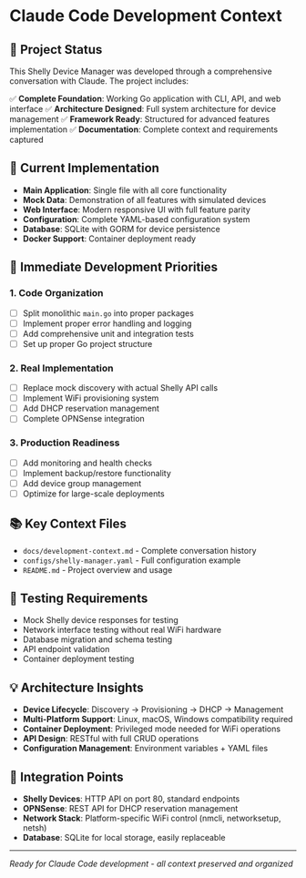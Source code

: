 # Claude Code Development Context

## 🎯 Project Status
This Shelly Device Manager was developed through a comprehensive conversation with Claude. The project includes:

✅ **Complete Foundation**: Working Go application with CLI, API, and web interface
✅ **Architecture Designed**: Full system architecture for device management
✅ **Framework Ready**: Structured for advanced features implementation
✅ **Documentation**: Complete context and requirements captured

## 🔧 Current Implementation
- **Main Application**: Single file with all core functionality
- **Mock Data**: Demonstration of all features with simulated devices
- **Web Interface**: Modern responsive UI with full feature parity
- **Configuration**: Complete YAML-based configuration system
- **Database**: SQLite with GORM for device persistence
- **Docker Support**: Container deployment ready

## 🚀 Immediate Development Priorities

### 1. Code Organization
- [ ] Split monolithic `main.go` into proper packages
- [ ] Implement proper error handling and logging
- [ ] Add comprehensive unit and integration tests
- [ ] Set up proper Go project structure

### 2. Real Implementation
- [ ] Replace mock discovery with actual Shelly API calls
- [ ] Implement WiFi provisioning system
- [ ] Add DHCP reservation management
- [ ] Complete OPNSense integration

### 3. Production Readiness
- [ ] Add monitoring and health checks
- [ ] Implement backup/restore functionality
- [ ] Add device group management
- [ ] Optimize for large-scale deployments

## 📚 Key Context Files
- `docs/development-context.md` - Complete conversation history
- `configs/shelly-manager.yaml` - Full configuration example
- `README.md` - Project overview and usage

## 🧪 Testing Requirements
- Mock Shelly device responses for testing
- Network interface testing without real WiFi hardware
- Database migration and schema testing
- API endpoint validation
- Container deployment testing

## 💡 Architecture Insights
- **Device Lifecycle**: Discovery → Provisioning → DHCP → Management
- **Multi-Platform Support**: Linux, macOS, Windows compatibility required
- **Container Deployment**: Privileged mode needed for WiFi operations
- **API Design**: RESTful with full CRUD operations
- **Configuration Management**: Environment variables + YAML files

## 🔗 Integration Points
- **Shelly Devices**: HTTP API on port 80, standard endpoints
- **OPNSense**: REST API for DHCP reservation management
- **Network Stack**: Platform-specific WiFi control (nmcli, networksetup, netsh)
- **Database**: SQLite for local storage, easily replaceable

---

*Ready for Claude Code development - all context preserved and organized*
